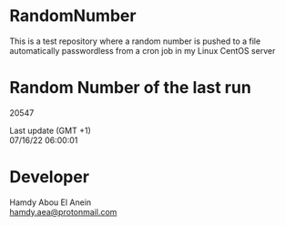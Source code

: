 # RandomNumber    
This is a test repository where a random number is pushed to a file automatically passwordless from a cron job in my Linux CentOS server    
# Random Number of the last run   
20547
      
Last update (GMT +1)    
07/16/22 06:00:01
# Developer    
Hamdy Abou El Anein   
hamdy.aea@protonmail.com
